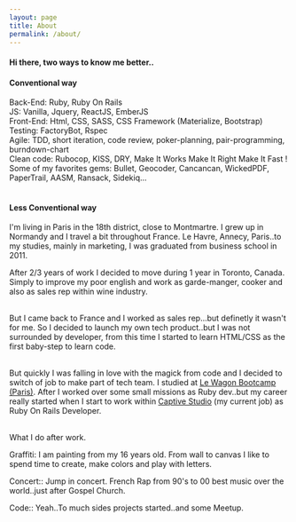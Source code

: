 ```yaml
---
layout: page
title: About
permalink: /about/
---
```

<script async src="https://www.googletagmanager.com/gtag/js?id=UA-90123342-2"></script>
<script>
  window.dataLayer = window.dataLayer || [];
  function gtag(){dataLayer.push(arguments);}
  gtag('js', new Date());

  gtag('config', 'UA-90123342-2');
</script>

<section class="post-list">
  <div class="container">
  <h4 class='title-sub'>Hi there, two ways to know me better..</h4>

  <h4 class='underline'>Conventional way</h4>

  <span class='blue'>Back-End:</span> Ruby, Ruby On Rails <br>
  <span class='blue'>JS:</span> Vanilla, Jquery, ReactJS, EmberJS<br>
  <span class='blue'>Front-End:</span> Html, CSS, SASS, CSS Framework (Materialize, Bootstrap)<br>
  <span class='blue'>Testing:</span> FactoryBot, Rspec<br>
  <span class='blue'>Agile:</span> TDD, short iteration, code review, poker-planning, pair-programming, burndown-chart<br>
  <span class='blue'>Clean code:</span> Rubocop, KISS, DRY, Make It Works Make It Right Make It Fast !<br>
  <span class='blue'>Some of my favorites gems:</span> Bullet, Geocoder, Cancancan, WickedPDF, PaperTrail, AASM, Ransack, Sidekiq...
  <br><br>

  <h4 class='underline'>Less Conventional way</h4>

  I'm living in Paris in the 18th district, close to Montmartre. I grew up in Normandy and I travel a bit throughout France. Le Havre, Annecy, Paris..to my studies, mainly in marketing, I was graduated from business school in 2011.

  After 2/3 years of work I decided to move during 1 year in Toronto, Canada. Simply to improve my poor english and work as garde-manger, cooker and also as sales rep within wine industry.<br><br>

  But I came back to France and I worked as sales rep...but definetly it wasn't for me. So I decided to launch my own tech product..but I was not surrounded by developer, from this time I started to learn HTML/CSS as the first baby-step to learn code.<br><br>

  But quickly I was falling in love with the magick from code and I decided to switch of job to make part of tech team. I studied at <a href='https://www.lewagon.com/'>Le Wagon Bootcamp (Paris)</a>. After I worked over some small missions as Ruby dev..but my career really started when I start to work within <a href='https://www.captive.fr/'>Captive Studio</a> (my current job) as Ruby On Rails Developer.
  <br><br>
  <p class='subtitle'>What I do after work.</p>

  <span class='blue'>Graffiti:</span> I am painting from my 16 years old. From wall to canvas I like to spend time to create, make colors and play with letters.<br>

  <span class='blue'>Concert::</span> Jump in concert. French Rap from 90's to 00 best music over the world..just after Gospel Church.<br>

  <span class='blue'>Code::</span> Yeah..To much sides projects started..and some Meetup.
  </div>
</section>
